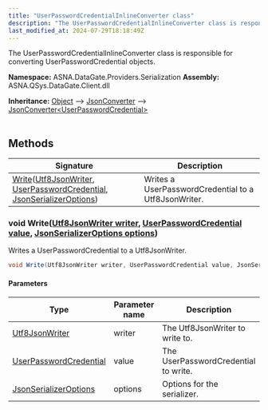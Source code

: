 ```yaml
---
title: "UserPasswordCredentialInlineConverter class"
description: "The UserPasswordCredentialInlineConverter class is responsible for converting UserPasswordCredential objects. "
last_modified_at: 2024-07-29T18:18:49Z
---
```


The UserPasswordCredentialInlineConverter class is responsible for converting UserPasswordCredential objects.

**Namespace:** ASNA.DataGate.Providers.Serialization
**Assembly:** ASNA.QSys.DataGate.Client.dll

**Inheritance:** [Object](https://docs.microsoft.com/en-us/dotnet/api/system.object) --> [JsonConverter](https://learn.microsoft.com/en-us/dotnet/api/system.text.json.serialization.jsonconverter-1?view=net-8.0) --> [JsonConverter\<UserPasswordCredential\>](https://learn.microsoft.com/en-us/dotnet/api/system.text.json.serialization.jsonconverter-1?view=net-8.0)
<br>
<br>

## Methods

| Signature | Description |
| --- | --- |
| [Write](#void-writeutf8jsonwriter-writer-userpasswordcredential-value-jsonserializeroptions-options)([Utf8JsonWriter](https://learn.microsoft.com/en-us/dotnet/api/system.text.json.utf8jsonwriter?view=net-8.0), [UserPasswordCredential](/reference/datagate/datagate-providers/user-password-credential.html), [JsonSerializerOptions](https://learn.microsoft.com/en-us/dotnet/api/system.text.json.jsonserializeroptions?view=net-8.0)) | Writes a UserPasswordCredential to a Utf8JsonWriter.

### void Write([Utf8JsonWriter writer](https://learn.microsoft.com/en-us/dotnet/api/system.text.json.utf8jsonwriter?view=net-8.0), [UserPasswordCredential value](/reference/datagate/datagate-providers/user-password-credential.html), [JsonSerializerOptions options](https://learn.microsoft.com/en-us/dotnet/api/system.text.json.jsonserializeroptions?view=net-8.0))

Writes a UserPasswordCredential to a Utf8JsonWriter.

```cs
void Write(Utf8JsonWriter writer, UserPasswordCredential value, JsonSerializerOptions options)
```

#### Parameters

| Type | Parameter name | Description
| --- | --- | ---
| [Utf8JsonWriter](https://learn.microsoft.com/en-us/dotnet/api/system.text.json.utf8jsonwriter?view=net-8.0) | writer | The Utf8JsonWriter to write to.
| [UserPasswordCredential](/reference/datagate/datagate-providers/user-password-credential.html) | value | The UserPasswordCredential to write.
| [JsonSerializerOptions](https://learn.microsoft.com/en-us/dotnet/api/system.text.json.jsonserializeroptions?view=net-8.0) | options | Options for the serializer.
